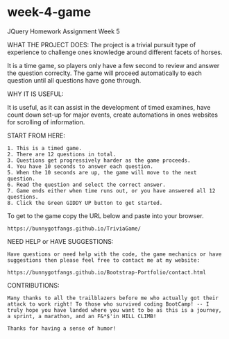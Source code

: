 # week-4-game
JQuery Homework Assignment Week 5


WHAT THE PROJECT DOES:
The project is a trivial pursuit type of experience to challenge ones knowledge around different facets of horses. 

It is a time game, so players only have a few second to review and answer the question correclty. The game will proceed automatically to each question until all questions have gone through.



WHY IT IS USEFUL:

It is useful, as it can assist in the development of timed examines, have count down set-up for major events, create automations in ones websites for scrolling of information.



START FROM HERE: 

    1. This is a timed game.
    2. There are 12 questions in total.
    3. Questions get progressively harder as the game proceeds.
    4. You have 10 seconds to answer each question.
    5. When the 10 seconds are up, the game will move to the next question.
    6. Read the question and select the correct answer.
    7. Game ends either when time runs out, or you have answered all 12 questions.
    8. Click the Green GIDDY UP button to get started.

To get to the game copy the URL below and paste into your browser.

    https://bunnygotfangs.github.io/TriviaGame/


NEED HELP or HAVE SUGGESTIONS:

    Have questions or need help with the code, the game mechanics or have suggestions then please feel free to contact me at my website:

    https://bunnygotfangs.github.io/Bootstrap-Portfolio/contact.html

CONTRIBUTIONS:

    Many thanks to all the trailblazers before me who actually got their attack to work right! To those who survived coding BootCamp! -- I truly hope you have landed where you want to be as this is a journey, a sprint, a marathon, and an F&*$'in HILL CLIMB! 

    Thanks for having a sense of humor!
